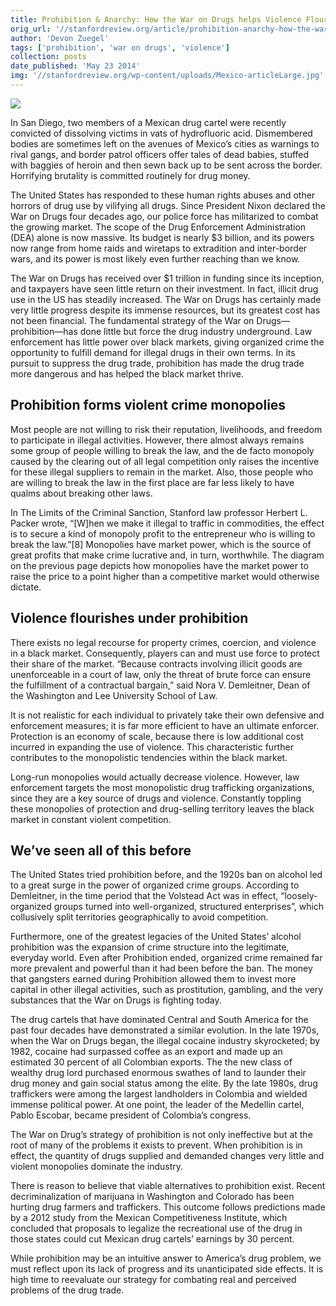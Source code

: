 ```yaml
---
title: Prohibition & Anarchy: How the War on Drugs helps Violence Flourish
orig_url: '//stanfordreview.org/article/prohibition-anarchy-how-the-war-on-drugs-helps-violence-flourish/'
author: 'Devon Zuegel'
tags: ['prohibition', 'war on drugs', 'violence']
collection: posts
date_published: 'May 23 2014'
img: '//stanfordreview.org/wp-content/uploads/Mexico-articleLarge.jpg'
---
```


![](//stanfordreview.org/wp-content/uploads/Mexico-articleLarge.jpg)

In San Diego, two members of a Mexican drug cartel were recently convicted of dissolving victims in vats of hydrofluoric acid. Dismembered bodies are sometimes left on the avenues of Mexico’s cities as warnings to rival gangs, and border patrol officers offer tales of dead babies, stuffed with baggies of heroin and then sewn back up to be sent across the border. Horrifying brutality is committed routinely for drug money.

The United States has responded to these human rights abuses and other horrors of drug use by vilifying all drugs. Since President Nixon declared the War on Drugs four decades ago, our police force has militarized to combat the growing market. The scope of the Drug Enforcement Administration (DEA) alone is now massive. Its budget is nearly $3 billion, and its powers now range from home raids and wiretaps to extradition and inter-border wars, and its power is most likely even further reaching than we know.

The War on Drugs has received over $1 trillion in funding since its inception, and taxpayers have seen little return on their investment. In fact, illicit drug use in the US has steadily increased. The War on Drugs has certainly made very little progress despite its immense resources, but its greatest cost has not been financial. The fundamental strategy of the War on Drugs—prohibition—has done little but force the drug industry underground. Law enforcement has little power over black markets, giving organized crime the opportunity to fulfill demand for illegal drugs in their own terms. In its pursuit to suppress the drug trade, prohibition has made the drug trade more dangerous and has helped the black market thrive.

## Prohibition forms violent crime monopolies

Most people are not willing to risk their reputation, livelihoods, and freedom to participate in illegal activities. However, there almost always remains some group of people willing to break the law, and the de facto monopoly caused by the clearing out of all legal competition only raises the incentive for these illegal suppliers to remain in the market. Also, those people who are willing to break the law in the first place are far less likely to have qualms about breaking other laws.

In The Limits of the Criminal Sanction, Stanford law professor Herbert L. Packer wrote, “[W]hen we make it illegal to traffic in commodities, the effect is to secure a kind of monopoly profit to the entrepreneur who is willing to break the law.”[8] Monopolies have market power, which is the source of great profits that make crime lucrative and, in turn, worthwhile. The diagram on the previous page depicts how monopolies have the market power to raise the price to a point higher than a competitive market would otherwise dictate.

## Violence flourishes under prohibition

There exists no legal recourse for property crimes, coercion, and violence in a black market. Consequently, players can and must use force to protect their share of the market. “Because contracts involving illicit goods are unenforceable in a court of law, only the threat of brute force can ensure the fulfillment of a contractual bargain,” said Nora V. Demleitner, Dean of the Washington and Lee University School of Law.

It is not realistic for each individual to privately take their own defensive and enforcement measures; it is far more efficient to have an ultimate enforcer. Protection is an economy of scale, because there is low additional cost incurred in expanding the use of violence. This characteristic further contributes to the monopolistic tendencies within the black market.

Long-run monopolies would actually decrease violence. However, law enforcement targets the most monopolistic drug trafficking organizations, since they are a key source of drugs and violence. Constantly toppling these monopolies of protection and drug-selling territory leaves the black market in constant violent competition.

## We’ve seen all of this before

The United States tried prohibition before, and the 1920s ban on alcohol led to a great surge in the power of organized crime groups. According to Demleitner, in the time period that the Volstead Act was in effect, “loosely-organized groups turned into well-organized, structured enterprises”, which collusively split territories geographically to avoid competition.

Furthermore, one of the greatest legacies of the United States’ alcohol prohibition was the expansion of crime structure into the legitimate, everyday world. Even after Prohibition ended, organized crime remained far more prevalent and powerful than it had been before the ban. The money that gangsters earned during Prohibition allowed them to invest more capital in other illegal activities, such as prostitution, gambling, and the very substances that the War on Drugs is fighting today.

The drug cartels that have dominated Central and South America for the past four decades have demonstrated a similar evolution. In the late 1970s, when the War on Drugs began, the illegal cocaine industry skyrocketed; by 1982, cocaine had surpassed coffee as an export and made up an estimated 30 percent of all Colombian exports. The the new class of wealthy drug lord purchased enormous swathes of land to launder their drug money and gain social status among the elite. By the late 1980s, drug traffickers were among the largest landholders in Colombia and wielded immense political power. At one point, the leader of the Medellin cartel, Pablo Escobar, became president of Colombia’s congress.

The War on Drug’s strategy of prohibition is not only ineffective but at the root of many of the problems it exists to prevent. When prohibition is in effect, the quantity of drugs supplied and demanded changes very little and violent monopolies dominate the industry.

There is reason to believe that viable alternatives to prohibition exist. Recent decriminalization of marijuana in Washington and Colorado has been hurting drug farmers and traffickers. This outcome follows predictions made by a 2012 study from the Mexican Competitiveness Institute, which concluded that proposals to legalize the recreational use of the drug in those states could cut Mexican drug cartels’ earnings by 30 percent.

While prohibition may be an intuitive answer to America’s drug problem, we must reflect upon its lack of progress and its unanticipated side effects. It is high time to reevaluate our strategy for combating real and perceived problems of the drug trade.
